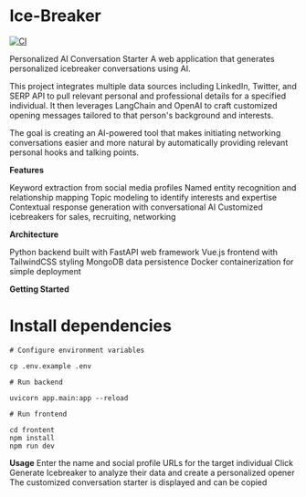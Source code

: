 # Ice-Breaker

[![CI](https://github.com/langchain-ai/langchain/actions/workflows/langchain_ci.yml/badge.svg)](https://github.com/langchain-ai/langchain/actions/workflows/langchain_ci.yml)

Personalized AI Conversation Starter
A web application that generates personalized icebreaker conversations using AI.

This project integrates multiple data sources including LinkedIn, Twitter, and SERP API to pull relevant personal and professional details for a specified individual. It then leverages LangChain and OpenAI to craft customized opening messages tailored to that person's background and interests.

The goal is creating an AI-powered tool that makes initiating networking conversations easier and more natural by automatically providing relevant personal hooks and talking points.

**Features**

Keyword extraction from social media profiles
Named entity recognition and relationship mapping
Topic modeling to identify interests and expertise
Contextual response generation with conversational AI
Customized icebreakers for sales, recruiting, networking

**Architecture**

Python backend built with FastAPI web framework
Vue.js frontend with TailwindCSS styling
MongoDB data persistence
Docker containerization for simple deployment

**Getting Started**

# Install dependencies
```pip install -r requirements.txt
# Configure environment variables

cp .env.example .env

# Run backend

uvicorn app.main:app --reload

# Run frontend

cd frontent
npm install
npm run dev
```

**Usage**
Enter the name and social profile URLs for the target individual
Click Generate Icebreaker to analyze their data and create a personalized opener
The customized conversation starter is displayed and can be copied
